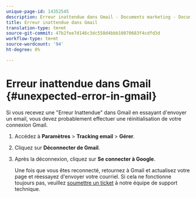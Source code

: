 ```yaml
---
unique-page-id: 14352545
description: Erreur inattendue dans Gmail - Documents marketing - Documentation du produit
title: Erreur inattendue dans Gmail
translation-type: tm+mt
source-git-commit: 47b2fee7d146c3dc558d4bbb10070683f4cdfd3d
workflow-type: tm+mt
source-wordcount: '94'
ht-degree: 0%

---
```



# Erreur inattendue dans Gmail {#unexpected-error-in-gmail}

Si vous recevez une &quot;Erreur Inattendue&quot; dans Gmail en essayant d&#39;envoyer un email, vous devez probablement effectuer une réinitialisation de votre connexion Gmail.

1. Accédez à **Paramètres** > **Tracking email** > **Gérer**.
1. Cliquez sur **Déconnecter de Gmail**.
1. Après la déconnexion, cliquez sur **Se connecter à Google**.

   Une fois que vous êtes reconnecté, retournez à Gmail et actualisez votre page et réessayez d&#39;envoyer votre courriel. Si cela ne fonctionne toujours pas, veuillez [soumettre un ticket](http://nation.marketo.com/community/support_solutions) à notre équipe de support technique.

